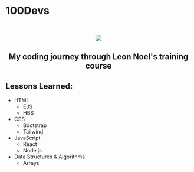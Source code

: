 <br/>
<p align="center">
<h1>100Devs</h1>
</p>
<br/>
<p align="center">
<img src="https://images-ext-1.discordapp.net/external/hMkKSgJ2kaIMPC5A-g_W_UEu8NuswcN0l7Rm-puWDZM/https/user-assets.out.sh/user-assets/1638935/VhIW2t2ReqeDIuNX/lwl-540.png?width=442&height=442" width="">
</p>
<h2 align="center">My coding journey through Leon Noel's training course</h2>
<p align="center">
</p>

## Lessons Learned:
 - HTML
    - EJS
    - HBS
 - CSS
    - Bootstrap
    - Tailwind
 - JavaScript
    - React
    - Node.js
 - Data Structures & Algorithms
    - Arrays 

